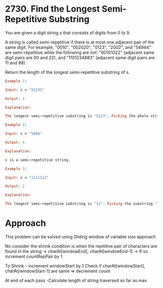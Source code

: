 # 2730. Find the Longest Semi-Repetitive Substring

You are given a digit string s that consists of digits from 0 to 9.

A string is called semi-repetitive if there is at most one adjacent pair of the same digit. For example, "0010", "002020", "0123", "2002", and "54944" are semi-repetitive while the following are not: "00101022" (adjacent same digit pairs are 00 and 22), and "1101234883" (adjacent same digit pairs are 11 and 88).

Return the length of the longest semi-repetitive substring of s.

```rb
Example 1:

Input: s = "52233"

Output: 4

Explanation:

The longest semi-repetitive substring is "5223". Picking the whole string "52233" has two adjacent same digit pairs 22 and 33, but at most one is allowed.

Example 2:

Input: s = "5494"

Output: 4

Explanation:

s is a semi-repetitive string.

Example 3:

Input: s = "1111111"

Output: 2

Explanation:

The longest semi-repetitive substring is "11". Picking the substring "111" has two adjacent same digit pairs, but at most one is allowed.
```
# Approach 
This problem can be solved using Sliding window of variable size approach 

No consider the shrink condition is when the repititive pair of characters are found in the string -> charAt[windowEnd], charAt[windowEnd-1] -> If so increment countRepPair by 1

To Shrink - increment windowStart by 1 
Check if charAt[windowStart], charAt[windowStart-1] are same => decrement count

At end of each pass -Calculate length of string traversed so far as max

